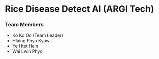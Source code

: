 # Rice Disease Detect AI (ARGI Tech)

### Team Members

-   Ko Ko Oo (Team Leader)
-   Hlaing Phyo Kyaw
-   Ye Htet Hein
-   Wai Lwin Phyo
